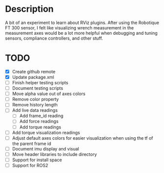 # Description
A bit of an experiment to learn about RViz plugins. After using the Robotique FT 300 sensor, I felt like visualizing wrench measurement in the measurement axes would be a lot more helpful when debugging and tuning sensors, compliance controllers, and other stuff.

# TODO
- [X] Create github remote
- [X] Update package.xml
- [ ] Finish helper testing scripts
- [ ] Document testing scripts
- [ ] Move alpha value out of axes colors
- [ ] Remove color property
- [ ] Remove history length
- [ ] Add live data readings
    - [ ] Add frame_id reading
    - [ ] Add force readings
    - [ ] Add torque readings
- [ ] Add torque visualization readings
- [ ] Adjust default axes colors for easier visualization when using the tf of the parent frame id
- [ ] Document imu display and visual
- [ ] Move header libraries to include directory
- [ ] Support for install space
- [ ] Support for ROS2  
